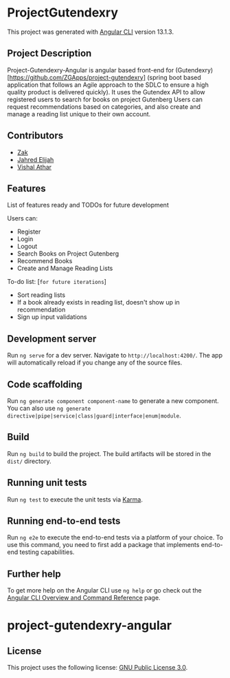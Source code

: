 # ProjectGutendexry
This project was generated with [Angular CLI](https://github.com/angular/angular-cli) version 13.1.3.

## Project Description
Project-Gutendexry-Angular is angular based front-end for (Gutendexry)[https://github.com/ZGApps/project-gutendexry] (spring boot based application that follows an Agile approach to the SDLC to ensure a high quality product is delivered quickly). It uses the Gutendex API to allow registered users to search for books on project Gutenberg Users can request recommendations based on categories, and also create and manage a reading list unique to their own account.


## Contributors
* [Zak](https://github.com/ZGApps)
* [Jahred Elijah](https://github.com/JahredElijah)
* [Vishal Athar](https://github.com/vishalathar)

## Features

List of features ready and TODOs for future development  

Users can:
* Register
* Login
* Logout
* Search Books on Project Gutenberg
* Recommend Books
* Create and Manage Reading Lists

To-do list: [`for future iterations`]
* Sort reading lists
* If a book already exists in reading list, doesn't show up in recommendation
* Sign up input validations

## Development server

Run `ng serve` for a dev server. Navigate to `http://localhost:4200/`. The app will automatically reload if you change any of the source files.

## Code scaffolding

Run `ng generate component component-name` to generate a new component. You can also use `ng generate directive|pipe|service|class|guard|interface|enum|module`.

## Build

Run `ng build` to build the project. The build artifacts will be stored in the `dist/` directory.

## Running unit tests

Run `ng test` to execute the unit tests via [Karma](https://karma-runner.github.io).

## Running end-to-end tests

Run `ng e2e` to execute the end-to-end tests via a platform of your choice. To use this command, you need to first add a package that implements end-to-end testing capabilities.

## Further help

To get more help on the Angular CLI use `ng help` or go check out the [Angular CLI Overview and Command Reference](https://angular.io/cli) page.
# project-gutendexry-angular


## License

This project uses the following license: [GNU Public License 3.0](https://www.gnu.org/licenses/gpl-3.0.en.html).
